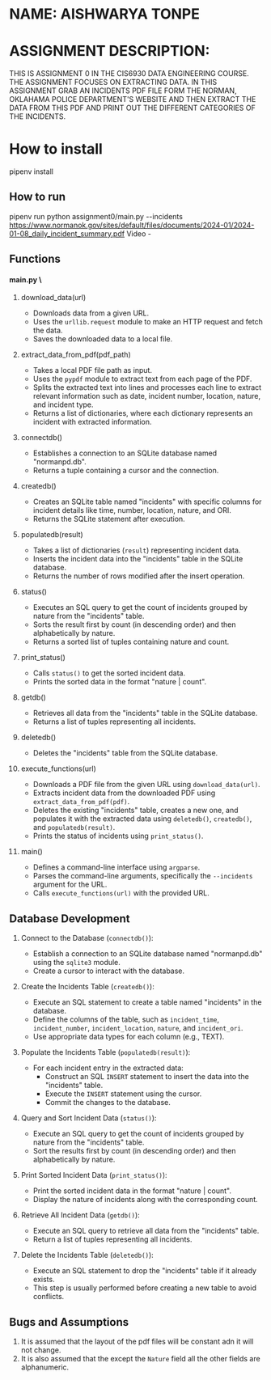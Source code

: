 # NAME: AISHWARYA TONPE

# ASSIGNMENT DESCRIPTION:
THIS IS ASSIGNMENT 0 IN THE CIS6930 DATA ENGINEERING COURSE. THE ASSIGNMENT FOCUSES ON EXTRACTING DATA. IN THIS ASSIGNMENT
GRAB AN INCIDENTS PDF FILE FORM THE NORMAN, OKLAHAMA POLICE DEPARTMENT'S WEBSITE AND THEN EXTRACT THE DATA FROM THIS PDF
AND PRINT OUT THE DIFFERENT CATEGORIES OF THE INCIDENTS.


# How to install
pipenv install

## How to run
pipenv run python assignment0/main.py --incidents https://www.normanok.gov/sites/default/files/documents/2024-01/2024-01-08_daily_incident_summary.pdf
Video -

## Functions
#### main.py \
1. download_data(url)
    - Downloads data from a given URL.
    - Uses the `urllib.request` module to make an HTTP request and fetch the data.
    - Saves the downloaded data to a local file.

2. extract_data_from_pdf(pdf_path)
    - Takes a local PDF file path as input.
    - Uses the `pypdf` module to extract text from each page of the PDF.
    - Splits the extracted text into lines and processes each line to extract relevant information such as date, incident number, location, nature, and incident type.
    - Returns a list of dictionaries, where each dictionary represents an incident with extracted information.

3. connectdb()
    - Establishes a connection to an SQLite database named "normanpd.db".
    - Returns a tuple containing a cursor and the connection.

4. createdb()
    - Creates an SQLite table named "incidents" with specific columns for incident details like time, number, location, nature, and ORI.
    - Returns the SQLite statement after execution.

5. populatedb(result)
    - Takes a list of dictionaries (`result`) representing incident data.
    - Inserts the incident data into the "incidents" table in the SQLite database.
    - Returns the number of rows modified after the insert operation.

6. status()
    - Executes an SQL query to get the count of incidents grouped by nature from the "incidents" table.
    - Sorts the result first by count (in descending order) and then alphabetically by nature.
    - Returns a sorted list of tuples containing nature and count.

7. print_status()
    - Calls `status()` to get the sorted incident data.
    - Prints the sorted data in the format "nature | count".

8. getdb()
    - Retrieves all data from the "incidents" table in the SQLite database.
    - Returns a list of tuples representing all incidents.

9. deletedb()
    - Deletes the "incidents" table from the SQLite database.

10. execute_functions(url)
    - Downloads a PDF file from the given URL using `download_data(url)`.
    - Extracts incident data from the downloaded PDF using `extract_data_from_pdf(pdf)`.
    - Deletes the existing "incidents" table, creates a new one, and populates it with the extracted data using `deletedb()`, `createdb()`, and `populatedb(result)`.
    - Prints the status of incidents using `print_status()`.

11. main()
    - Defines a command-line interface using `argparse`.
    - Parses the command-line arguments, specifically the `--incidents` argument for the URL.
    - Calls `execute_functions(url)` with the provided URL.

## Database Development
1. Connect to the Database (`connectdb()`):
    - Establish a connection to an SQLite database named "normanpd.db" using the `sqlite3` module.
    - Create a cursor to interact with the database.

2. Create the Incidents Table (`createdb()`):
    - Execute an SQL statement to create a table named "incidents" in the database.
    - Define the columns of the table, such as `incident_time`, `incident_number`, `incident_location`, `nature`, and `incident_ori`.
    - Use appropriate data types for each column (e.g., TEXT).

3. Populate the Incidents Table (`populatedb(result)`):
    - For each incident entry in the extracted data:
        - Construct an SQL `INSERT` statement to insert the data into the "incidents" table.
        - Execute the `INSERT` statement using the cursor.
        - Commit the changes to the database.

4. Query and Sort Incident Data (`status()`):
    - Execute an SQL query to get the count of incidents grouped by nature from the "incidents" table.
    - Sort the results first by count (in descending order) and then alphabetically by nature.

5. Print Sorted Incident Data (`print_status()`):
    - Print the sorted incident data in the format "nature | count".
    - Display the nature of incidents along with the corresponding count.

6. Retrieve All Incident Data (`getdb()`):
    - Execute an SQL query to retrieve all data from the "incidents" table.
    - Return a list of tuples representing all incidents.

7. Delete the Incidents Table (`deletedb()`):
    - Execute an SQL statement to drop the "incidents" table if it already exists.
    - This step is usually performed before creating a new table to avoid conflicts.

## Bugs and Assumptions
1. It is assumed that the layout of the pdf files will be constant adn it will not change.
2. It is also assumed that the except the `Nature` field all the other fields are alphanumeric.
